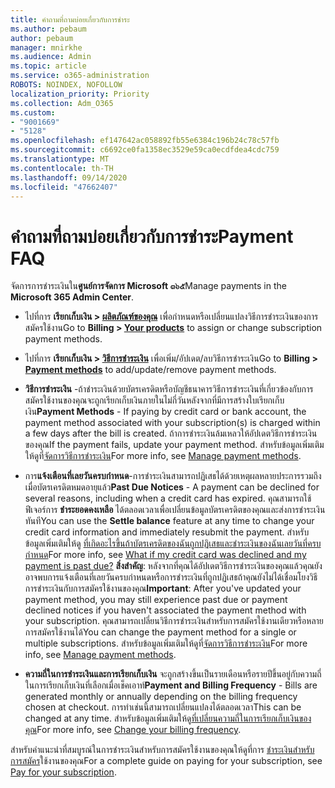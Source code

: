 ```yaml
---
title: คำถามที่ถามบ่อยเกี่ยวกับการชำระ
ms.author: pebaum
author: pebaum
manager: mnirkhe
ms.audience: Admin
ms.topic: article
ms.service: o365-administration
ROBOTS: NOINDEX, NOFOLLOW
localization_priority: Priority
ms.collection: Adm_O365
ms.custom:
- "9001669"
- "5128"
ms.openlocfilehash: ef147642ac058892fb55e6384c196b24c78c57fb
ms.sourcegitcommit: c6692ce0fa1358ec3529e59ca0ecdfdea4cdc759
ms.translationtype: MT
ms.contentlocale: th-TH
ms.lasthandoff: 09/14/2020
ms.locfileid: "47662407"
---
```

# <a name="payment-faq"></a><span data-ttu-id="5d1a0-102">คำถามที่ถามบ่อยเกี่ยวกับการชำระ</span><span class="sxs-lookup"><span data-stu-id="5d1a0-102">Payment FAQ</span></span>

<span data-ttu-id="5d1a0-103">จัดการการชำระเงินใน**ศูนย์การจัดการ Microsoft ๓๖๕**</span><span class="sxs-lookup"><span data-stu-id="5d1a0-103">Manage payments in the **Microsoft 365 Admin Center**.</span></span> 

- <span data-ttu-id="5d1a0-104">ไปที่การ **เรียกเก็บเงิน > [ผลิตภัณฑ์ของคุณ](https://go.microsoft.com/fwlink/p/?linkid=842054)** เพื่อกำหนดหรือเปลี่ยนแปลงวิธีการชำระเงินของการสมัครใช้งาน</span><span class="sxs-lookup"><span data-stu-id="5d1a0-104">Go to **Billing > [Your products](https://go.microsoft.com/fwlink/p/?linkid=842054)** to assign or change subscription payment methods.</span></span>
- <span data-ttu-id="5d1a0-105">ไปที่การ **เรียกเก็บเงิน > [วิธีการชำระเงิน](https://go.microsoft.com/fwlink/p/?linkid=2018806)** เพื่อเพิ่ม/อัปเดต/ลบวิธีการชำระเงิน</span><span class="sxs-lookup"><span data-stu-id="5d1a0-105">Go to **Billing > [Payment methods](https://go.microsoft.com/fwlink/p/?linkid=2018806)** to add/update/remove payment methods.</span></span>

- <span data-ttu-id="5d1a0-106">**วิธีการชำระเงิน** -ถ้าชำระเงินด้วยบัตรเครดิตหรือบัญชีธนาคารวิธีการชำระเงินที่เกี่ยวข้องกับการสมัครใช้งานของคุณจะถูกเรียกเก็บเงินภายในไม่กี่วันหลังจากที่มีการสร้างใบเรียกเก็บเงิน</span><span class="sxs-lookup"><span data-stu-id="5d1a0-106">**Payment Methods** - If paying by credit card or bank account, the payment method associated with your subscription(s) is charged within a few days after the bill is created.</span></span> <span data-ttu-id="5d1a0-107">ถ้าการชำระเงินล้มเหลวให้อัปเดตวิธีการชำระเงินของคุณ</span><span class="sxs-lookup"><span data-stu-id="5d1a0-107">If the payment fails, update your payment method.</span></span> <span data-ttu-id="5d1a0-108">สำหรับข้อมูลเพิ่มเติมให้ดูที่[จัดการวิธีการชำระเงิน](https://docs.microsoft.com/microsoft-365/commerce/billing-and-payments/manage-payment-methods)</span><span class="sxs-lookup"><span data-stu-id="5d1a0-108">For more info, see [Manage payment methods](https://docs.microsoft.com/microsoft-365/commerce/billing-and-payments/manage-payment-methods).</span></span>

- <span data-ttu-id="5d1a0-109">การ**แจ้งเตือนที่เลยวันครบกำหนด**-การชำระเงินสามารถปฏิเสธได้ด้วยเหตุผลหลายประการรวมถึงเมื่อบัตรเครดิตหมดอายุแล้ว</span><span class="sxs-lookup"><span data-stu-id="5d1a0-109">**Past Due Notices** - A payment can be declined for several reasons, including when a credit card has expired.</span></span> <span data-ttu-id="5d1a0-110">คุณสามารถใช้ฟีเจอร์การ **ชำระยอดคงเหลือ** ได้ตลอดเวลาเพื่อเปลี่ยนข้อมูลบัตรเครดิตของคุณและส่งการชำระเงินทันที</span><span class="sxs-lookup"><span data-stu-id="5d1a0-110">You can use the **Settle balance** feature at any time to change your credit card information and immediately resubmit the payment.</span></span> <span data-ttu-id="5d1a0-111">สำหรับข้อมูลเพิ่มเติมให้ดู [ที่เกิดอะไรขึ้นถ้าบัตรเครดิตของฉันถูกปฏิเสธและชำระเงินของฉันเลยวันที่ครบกำหนด](https://docs.microsoft.com/microsoft-365/commerce/billing-and-payments/pay-for-your-subscription?view=o365-worldwide#what-if-my-credit-card-was-declined-and-my-payment-is-past-due)</span><span class="sxs-lookup"><span data-stu-id="5d1a0-111">For more info, see [What if my credit card was declined and my payment is past due?](https://docs.microsoft.com/microsoft-365/commerce/billing-and-payments/pay-for-your-subscription?view=o365-worldwide#what-if-my-credit-card-was-declined-and-my-payment-is-past-due)</span></span> <span data-ttu-id="5d1a0-112">**สิ่งสำคัญ**: หลังจากที่คุณได้อัปเดตวิธีการชำระเงินของคุณแล้วคุณยังอาจพบการแจ้งเตือนที่เลยวันครบกำหนดหรือการชำระเงินที่ถูกปฏิเสธถ้าคุณยังไม่ได้เชื่อมโยงวิธีการชำระเงินกับการสมัครใช้งานของคุณ</span><span class="sxs-lookup"><span data-stu-id="5d1a0-112">**Important**: After you've updated your payment method, you may still experience past due or payment declined notices if you haven't associated the payment method with your subscription.</span></span> <span data-ttu-id="5d1a0-113">คุณสามารถเปลี่ยนวิธีการชำระเงินสำหรับการสมัครใช้งานเดียวหรือหลายการสมัครใช้งานได้</span><span class="sxs-lookup"><span data-stu-id="5d1a0-113">You can change the payment method for a single or multiple subscriptions.</span></span> <span data-ttu-id="5d1a0-114">สำหรับข้อมูลเพิ่มเติมให้ดูที่[จัดการวิธีการชำระเงิน](https://docs.microsoft.com/microsoft-365/commerce/billing-and-payments/manage-payment-methods?view=o365-worldwide)</span><span class="sxs-lookup"><span data-stu-id="5d1a0-114">For more info, see [Manage payment methods](https://docs.microsoft.com/microsoft-365/commerce/billing-and-payments/manage-payment-methods?view=o365-worldwide).</span></span>

- <span data-ttu-id="5d1a0-115">**ความถี่ในการชำระเงินและการเรียกเก็บเงิน** จะถูกสร้างขึ้นเป็นรายเดือนหรือรายปีขึ้นอยู่กับความถี่ในการเรียกเก็บเงินที่เลือกเมื่อเช็คเอาท์</span><span class="sxs-lookup"><span data-stu-id="5d1a0-115">**Payment and Billing Frequency** - Bills are generated monthly or annually depending on the billing frequency chosen at checkout.</span></span> <span data-ttu-id="5d1a0-116">การทำเช่นนี้สามารถเปลี่ยนแปลงได้ตลอดเวลา</span><span class="sxs-lookup"><span data-stu-id="5d1a0-116">This can be changed at any time.</span></span> <span data-ttu-id="5d1a0-117">สำหรับข้อมูลเพิ่มเติมให้ดู[ที่เปลี่ยนความถี่ในการเรียกเก็บเงินของคุณ](https://docs.microsoft.com/microsoft-365/commerce/billing-and-payments/change-payment-frequency)</span><span class="sxs-lookup"><span data-stu-id="5d1a0-117">For more info, see [Change your billing frequency](https://docs.microsoft.com/microsoft-365/commerce/billing-and-payments/change-payment-frequency).</span></span>

<span data-ttu-id="5d1a0-118">สำหรับคำแนะนำที่สมบูรณ์ในการชำระเงินสำหรับการสมัครใช้งานของคุณให้ดูที่การ [ชำระเงินสำหรับการสมัคร](https://docs.microsoft.com/microsoft-365/commerce/billing-and-payments/pay-for-your-subscription?view=o365-worldwide)ใช้งานของคุณ</span><span class="sxs-lookup"><span data-stu-id="5d1a0-118">For a complete guide on paying for your subscription, see [Pay for your subscription](https://docs.microsoft.com/microsoft-365/commerce/billing-and-payments/pay-for-your-subscription?view=o365-worldwide).</span></span>
